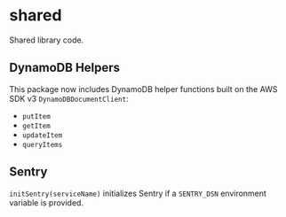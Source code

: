 # shared

Shared library code.

## DynamoDB Helpers

This package now includes DynamoDB helper functions built on the AWS SDK v3 `DynamoDBDocumentClient`:

- `putItem`
- `getItem`
- `updateItem`
- `queryItems`

## Sentry

`initSentry(serviceName)` initializes Sentry if a `SENTRY_DSN` environment variable is provided.
